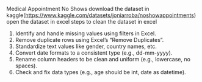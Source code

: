 Medical Appointment No Shows
download the dataset in kaggle(https://www.kaggle.com/datasets/joniarroba/noshowappointments)
open the dataset in excel 
steps to clean the dataset in excel 
1. Identify and handle missing values using filters in Excel.
2. Remove duplicate rows using  Excel’s “Remove Duplicates”.
3. Standardize text values like gender, country names, etc.
4. Convert date formats to a consistent type (e.g., dd-mm-yyyy).
5. Rename column headers to be clean and uniform (e.g., lowercase, no spaces).
6. Check and fix data types (e.g., age should be int, date as datetime).
